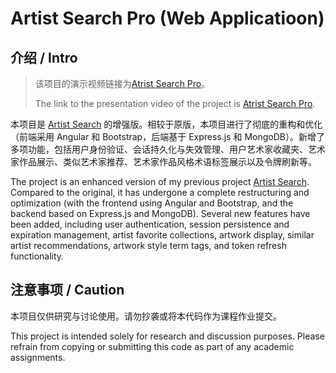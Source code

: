 # Artist Search Pro (Web Applicatioon)

## 介绍 / Intro

> 该项目的演示视频链接为[Atrist Search Pro](https://drive.google.com/file/d/1LDLVXsz2IiU_JsnVLyw9uglTFL5ZEvzn/view?usp=sharing)。
>
> The link to the presentation video of the project is [Atrist Search Pro](https://drive.google.com/file/d/1LDLVXsz2IiU_JsnVLyw9uglTFL5ZEvzn/view?usp=sharing).

本项目是 [Artist Search](https://github.com/zhichzhang/artist-search) 的增强版。相较于原版，本项目进行了彻底的重构和优化（前端采用 Angular 和 Bootstrap，后端基于 Express.js 和 MongoDB）。新增了多项功能，包括用户身份验证、会话持久化与失效管理、用户艺术家收藏夹、艺术家作品展示、类似艺术家推荐、艺术家作品风格术语标签展示以及令牌刷新等。 

The project is an enhanced version of my previous project [Artist Search](https://github.com/zhichzhang/artist-search). Compared to the original, it has undergone a complete restructuring and optimization (with the frontend using Angular and Bootstrap, and the backend based on Express.js and MongoDB). Several new features have been added, including user authentication, session persistence and expiration management, artist favorite collections, artwork display, similar artist recommendations, artwork style term tags, and token refresh functionality. 

## 注意事项 / Caution

本项目仅供研究与讨论使用。请勿抄袭或将本代码作为课程作业提交。

This project is intended solely for research and discussion purposes. Please refrain from copying or submitting this code as part of any academic assignments.
